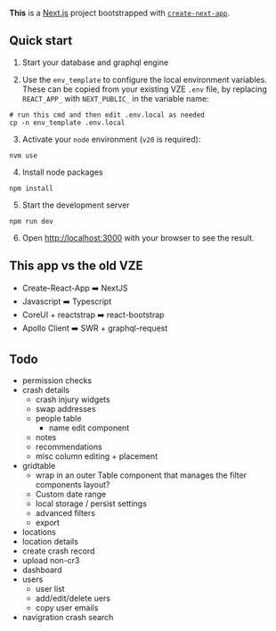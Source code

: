 **This** is a [Next.js](https://nextjs.org/) project bootstrapped with [`create-next-app`](https://github.com/vercel/next.js/tree/canary/packages/create-next-app).

## Quick start

1. Start your database and graphql engine

2. Use the `env_template` to configure the local environment variables. These can be copied from your existing VZE `.env` file, by replacing `REACT_APP_` with `NEXT_PUBLIC_` in the variable name:

```shell
# run this cmd and then edit .env.local as needed
cp -n env_template .env.local
```

3. Activate your `node` environment (`v20` is required):

```shell
nvm use
```

4. Install node packages

```
npm install
```

5. Start the development server

```shell
npm run dev
```

6. Open [http://localhost:3000](http://localhost:3000) with your browser to see the result.

## This app vs the old VZE

- Create-React-App ➡️ NextJS
- Javascript ➡️ Typescript
- CoreUI + reactstrap ➡️ react-bootstrap
- Apollo Client ➡️ SWR + graphql-request

## Todo

- permission checks
- crash details
  - crash injury widgets
  - swap addresses
  - people table
    - name edit component
  - notes
  - recommendations
  - misc column editing + placement
- gridtable
  - wrap in an outer Table component that manages the filter components layout?
  - Custom date range
  - local storage / persist settings
  - advanced filters
  - export
- locations
- location details
- create crash record
- upload non-cr3
- dashboard
- users
  - user list
  - add/edit/delete uers
  - copy user emails
- navigration crash search
